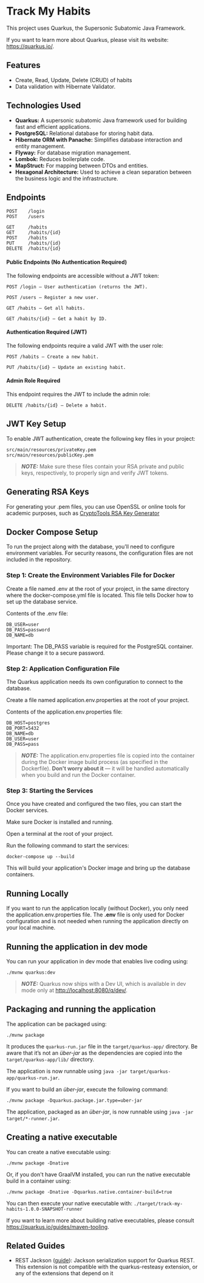 # Track My Habits

This project uses Quarkus, the Supersonic Subatomic Java Framework.

If you want to learn more about Quarkus, please visit its website: <https://quarkus.io/>.

## Features

* Create, Read, Update, Delete (CRUD) of habits
* Data validation with Hibernate Validator.

## Technologies Used

* **Quarkus:** A supersonic subatomic Java framework used for building fast and efficient applications.
* **PostgreSQL:** Relational database for storing habit data.
* **Hibernate ORM with Panache:** Simplifies database interaction and entity management.
* **Flyway:** For database migration management.
* **Lombok:** Reduces boilerplate code.
* **MapStruct:** For mapping between DTOs and entities.
* **Hexagonal Architecture:** Used to achieve a clean separation between the business logic and the infrastructure.

## Endpoints

```
POST    /login
POST    /users

GET     /habits
GET     /habits/{id}
POST    /habits
PUT     /habits/{id}
DELETE  /habits/{id}

```

#### Public Endpoints (No Authentication Required)

The following endpoints are accessible without a JWT token:
```
POST /login – User authentication (returns the JWT).

POST /users – Register a new user.

GET /habits – Get all habits.

GET /habits/{id} – Get a habit by ID.
```
#### Authentication Required (JWT)

The following endpoints require a valid JWT with the user role:
```
POST /habits – Create a new habit.

PUT /habits/{id} – Update an existing habit.
```
#### Admin Role Required

This endpoint requires the JWT to include the admin role:
```
DELETE /habits/{id} – Delete a habit.
```
## JWT Key Setup

To enable JWT authentication, create the following key files in your project:
```
src/main/resources/privateKey.pem
src/main/resources/publicKey.pem
```
> **_NOTE:_**
Make sure these files contain your RSA private and public keys, respectively, to properly sign and verify JWT tokens.

## Generating RSA Keys

For generating your .pem files, you can use OpenSSL or online tools for academic purposes, such as [CryptoTools RSA Key Generator](https://cryptotools.net/rsagen)

## Docker Compose Setup

To run the project along with the database, you'll need to configure environment variables. For security reasons, the configuration files are not included in the repository.

### Step 1: Create the Environment Variables File for Docker

Create a file named .env at the root of your project, in the same directory where the docker-compose.yml file is located. This file tells Docker how to set up the database service.

Contents of the .env file:
```
DB_USER=user
DB_PASS=password
DB_NAME=db
```

Important: The DB_PASS variable is required for the PostgreSQL container. Please change it to a secure password.

### Step 2: Application Configuration File

The Quarkus application needs its own configuration to connect to the database.

Create a file named application.env.properties at the root of your project.

Contents of the application.env.properties file:

```
DB_HOST=postgres
DB_PORT=5432
DB_NAME=db
DB_USER=user
DB_PASS=pass
```

> **_NOTE:_** The application.env.properties file is copied into the container during the Docker image build process (as specified in the Dockerfile). **Don't worry about it** — it will be handled automatically when you build and run the Docker container.

### Step 3: Starting the Services

Once you have created and configured the two files, you can start the Docker services.

Make sure Docker is installed and running.

Open a terminal at the root of your project.

Run the following command to start the services:
```
docker-compose up --build
```

This will build your application's Docker image and bring up the database containers.

## Running Locally

If you want to run the application locally (without Docker), you only need the application.env.properties file. The **.env** file is only used for Docker configuration and is not needed when running the application directly on your local machine.

## Running the application in dev mode

You can run your application in dev mode that enables live coding using:

```shell script
./mvnw quarkus:dev
```

> **_NOTE:_**  Quarkus now ships with a Dev UI, which is available in dev mode only at <http://localhost:8080/q/dev/>.

## Packaging and running the application

The application can be packaged using:

```shell script
./mvnw package
```

It produces the `quarkus-run.jar` file in the `target/quarkus-app/` directory.
Be aware that it’s not an _über-jar_ as the dependencies are copied into the `target/quarkus-app/lib/` directory.

The application is now runnable using `java -jar target/quarkus-app/quarkus-run.jar`.

If you want to build an _über-jar_, execute the following command:

```shell script
./mvnw package -Dquarkus.package.jar.type=uber-jar
```

The application, packaged as an _über-jar_, is now runnable using `java -jar target/*-runner.jar`.

## Creating a native executable

You can create a native executable using:

```shell script
./mvnw package -Dnative
```

Or, if you don't have GraalVM installed, you can run the native executable build in a container using:

```shell script
./mvnw package -Dnative -Dquarkus.native.container-build=true
```

You can then execute your native executable with: `./target/track-my-habits-1.0.0-SNAPSHOT-runner`

If you want to learn more about building native executables, please consult <https://quarkus.io/guides/maven-tooling>.

## Related Guides

- REST Jackson ([guide](https://quarkus.io/guides/rest#json-serialisation)): Jackson serialization support for Quarkus REST. This extension is not compatible with the quarkus-resteasy extension, or any of the extensions that depend on it
